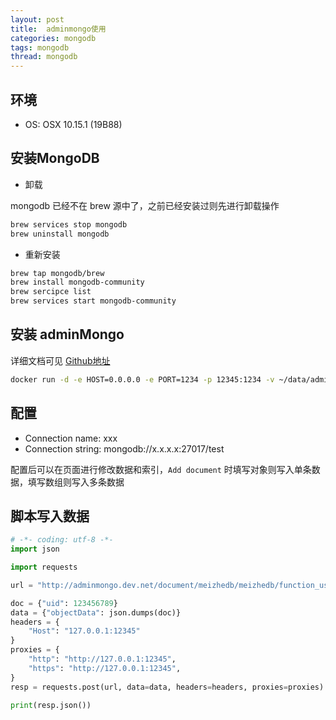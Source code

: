 ```yaml
---
layout: post
title:  adminmongo使用
categories: mongodb
tags: mongodb
thread: mongodb
---
```


## 环境

* OS: OSX 10.15.1 (19B88)

## 安装MongoDB

* 卸载

mongodb 已经不在 brew 源中了，之前已经安装过则先进行卸载操作

```bash
brew services stop mongodb
brew uninstall mongodb
```

* 重新安装

```bash
brew tap mongodb/brew
brew install mongodb-community
brew sercipce list
brew services start mongodb-community
```

## 安装 adminMongo

详细文档可见 [Github地址](http://github.com/mrvautin/adminmongo)

```bash
docker run -d -e HOST=0.0.0.0 -e PORT=1234 -p 12345:1234 -v ~/data/adminmongo:/app/user/config --name adminmongo mrvautin/adminmongo
```

## 配置

* Connection name: xxx
* Connection string: mongodb://x.x.x.x:27017/test

配置后可以在页面进行修改数据和索引，`Add document` 时填写对象则写入单条数据，填写数组则写入多条数据

## 脚本写入数据

```python
# -*- coding: utf-8 -*-
import json

import requests

url = "http://adminmongo.dev.net/document/meizhedb/meizhedb/function_used/insert_doc"

doc = {"uid": 123456789}
data = {"objectData": json.dumps(doc)}
headers = {
    "Host": "127.0.0.1:12345"
}
proxies = {
    "http": "http://127.0.0.1:12345",
    "https": "http://127.0.0.1:12345",
}
resp = requests.post(url, data=data, headers=headers, proxies=proxies)

print(resp.json())
```
